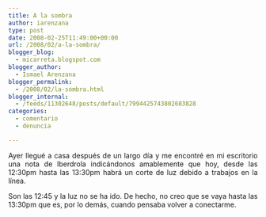 ```yaml
---
title: A la sombra
author: iarenzana
type: post
date: 2008-02-25T11:49:00+00:00
url: /2008/02/a-la-sombra/
blogger_blog:
  - micarreta.blogspot.com
blogger_author:
  - Ismael Arenzana
blogger_permalink:
  - /2008/02/la-sombra.html
blogger_internal:
  - /feeds/11302648/posts/default/7994425743802683828
categories:
  - comentario
  - denuncia

---
```

<p style="text-align: justify;">
  Ayer llegué a casa después de un largo día y me encontré en mi escritorio una nota de Iberdrola indicándonos amablemente que hoy, desde las 12:30pm hasta las 13:30pm habrá un corte de luz debido a trabajos en la línea.
</p>

<p style="text-align: justify;">
  Son las 12:45 y la luz no se ha ido. De hecho, no creo que se vaya hasta las 13:30pm que es, por lo demás, cuando pensaba volver a conectarme.
</p>

<p style="text-align: justify;">
</p>